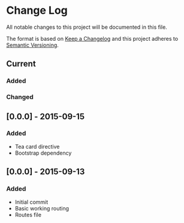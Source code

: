 # Change Log
All notable changes to this project will be documented in this file.

The format is based on [Keep a Changelog](http://keepachangelog.com/) 
and this project adheres to [Semantic Versioning](http://semver.org/).

## Current
### Added

### Changed


## [0.0.0] - 2015-09-15
### Added
- Tea card directive
- Bootstrap dependency

## [0.0.0] - 2015-09-13
### Added
- Initial commit
- Basic working routing
- Routes file




